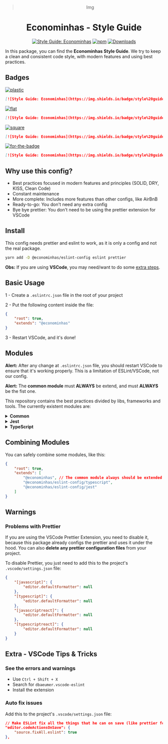 <div align="center">

> Img

# Econominhas - Style Guide

[![Style Guide: Econominhas](https://img.shields.io/badge/style%20guide-ECONOMINHAS-01d2ce?style=for-the-badge)](https://github.com/econominhas/eslint-config)
[![npm](https://img.shields.io/npm/v/@econominhas/eslint-config.svg?style=for-the-badge&color=CC3534)](https://www.npmjs.com/package/@econominhas/eslint-config)
[![Downloads](https://img.shields.io/npm/dw/@econominhas/eslint-config.svg?style=for-the-badge)](https://www.npmjs.com/package/@econominhas/eslint-config)

</div>

In this package, you can find the **Econominhas Style Guide**. We try to keep a clean and consistent code style, with modern features and using best practices.

## Badges

[![plastic](https://img.shields.io/badge/style%20guide-Econominhas-01d2ce?style=plastic)](https://github.com/econominhas/eslint-config)

```md
[![Style Guide: Econominhas](https://img.shields.io/badge/style%20guide-Econominhas-01d2ce?style=plastic)](https://github.com/econominhas/eslint-config)
```

[![flat](https://img.shields.io/badge/style%20guide-Econominhas-01d2ce?style=flat)](https://github.com/econominhas/eslint-config)

```md
[![Style Guide: Econominhas](https://img.shields.io/badge/style%20guide-Econominhas-01d2ce?style=flat)](https://github.com/econominhas/eslint-config)
```

[![square](https://img.shields.io/badge/style%20guide-Econominhas-01d2ce?style=square)](https://github.com/econominhas/eslint-config)

```md
[![Style Guide: Econominhas](https://img.shields.io/badge/style%20guide-Econominhas-01d2ce?style=square)](https://github.com/econominhas/eslint-config)
```

[![for-the-badge](https://img.shields.io/badge/style%20guide-TECHMMUNITY-01d2ce?style=for-the-badge)](https://github.com/econominhas/eslint-config)

```md
[![Style Guide: Econominhas](https://img.shields.io/badge/style%20guide-TECHMMUNITY-01d2ce?style=for-the-badge)](https://github.com/econominhas/eslint-config)
```

## Why use this config?

- Best practices focused in modern features and principles (SOLID, DRY, KISS, Clean Code)
- Constant maintenance
- More complete: Includes more features than other configs, like AirBnB
- Ready-to-go: You don't need any extra config
- Bye bye prettier: You don't need to be using the prettier extension for VSCode

## Install

This config needs prettier and eslint to work, as it is only a config and not the real package.

```sh
yarn add -D @econominhas/eslint-config eslint prettier
```

**Obs:** If you are using **VSCode**, you may need/want to do some [extra steps](#extra---vscode-tips--tricks).

## Basic Usage

1 - Create a `.eslintrc.json` file in the root of your project

2 - Put the following content inside the file:

```json
{
	"root": true,
	"extends": "@econominhas"
}
```

3 - Restart VSCode, and it's done!

## Modules

**Alert:** After any change at `.eslintrc.json` file, you should restart VSCode to ensure that it's working properly. This is a limitation of ESLint/VSCode, not our config.

**Alert:** The **common module** must **ALWAYS** be extend, and must **ALWAYS** be the fist one.

This repository contains the best practices divided by libs, frameworks and tools. The currently existent modules are:

<!--  -->
<!--  -->
<!--  -->

<details>

<summary><strong>Common</strong></summary>

The common module is the default rules used by every javascript project. It doesn't contains any special config for frameworks, backend, frontend or npm package. **You must import this module if you want to use any of the other modules of this package.**

#### Usage

Create an `.eslintrc.json` file in the root folder of your package and add this content to it:

```json
{
	"root": true,
	"extends": "@econominhas"
}
```

</details>

<!--  -->
<!--  -->
<!--  -->

<details>

<summary><strong>Jest</strong></summary>

Specific configs to projects that uses Jest.

#### Usage

Create an `.eslintrc.json` file in the root folder of your package and add this content to it:

```json
{
	"root": true,
	"extends": [
		"@econominhas", // The common module always should be extended!
		"@econominhas/eslint-config/jest"
	]
}
```

</details>

<!--  -->
<!--  -->
<!--  -->

<details>

<summary><strong>TypeScript</strong></summary>

Specific configs for typescript projects.

#### Usage

Create an `.eslintrc.json` file in the root folder of your package and add this content to it:

```json
{
	"root": true,
	"extends": [
		"@econominhas", // The common module always should be extended!
		"@econominhas/eslint-config/typescript"
	]
}
```

</details>

## Combining Modules

You can safely combine some modules, like this:

```json
{
	"root": true,
	"extends": [
		"@econominhas", // The common module always should be extended!
		"@econominhas/eslint-config/typescript",
		"@econominhas/eslint-config/jest"
	]
}
```

## Warnings

### Problems with Prettier

If you are using the VSCode Prettier Extension, you need to disable it, because this package already configs the prettier and uses it under the hood. You can also **delete any prettier configuration files** from your project.

To disable Prettier, you just need to add this to the project's `.vscode/settings.json` file:

```json
{
	"[javascript]": {
		"editor.defaultFormatter": null
	},
	"[typescript]": {
		"editor.defaultFormatter": null
	},
	"[javascriptreact]": {
		"editor.defaultFormatter": null
	},
	"[typescriptreact]": {
		"editor.defaultFormatter": null
	}
}
```

## Extra - VSCode Tips & Tricks

### See the errors and warnings

- Use `Ctrl + Shift + X`
- Search for `dbaeumer.vscode-eslint`
- Install the extension

### Auto fix issues

Add this to the project's `.vscode/settings.json` file:

```json
// Make ESLint fix all the things that he can on save (like prettier formatting)
"editor.codeActionsOnSave": {
	"source.fixAll.eslint": true
},
```
